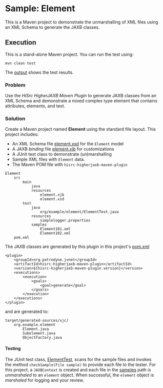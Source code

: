 # Sample: Element

This is a Maven project to demonstrate the unmarshalling of XML files using an XML Schema to generate the JAXB classes.

## Execution

This is a stand-alone Maven project. You can run the test using:

~~~
mvn clean test
~~~

The [output][6] shows the test results.

### Problem

Use the *HiSrc HigherJAXB Maven Plugin* to generate JAXB classes from an XML Schema and demonstrate a mixed complex type element that contains attributes, elements, and text.

### Solution

Create a Maven project named **Element** using the standard file layout. This project includes:

+ An XML Schema file [element.xsd][2] for the `Element` model
+ A JAXB *binding* file [element.xjb][3] for customizations
+ A JUnit test class to demonstrate (un)marshalling
+ Sample XML files with `Element` data.
+ The Maven POM file with `hisrc-higherjaxb-maven-plugin`

~~~
Element
    src
        main
            java
            resources
                element.xjb
                element.xsd
        test
            java
                org/example/element/ElementTest.java
            resources
                simplelogger.properties
            samples
                Element101.xml
                Element102.xml
    pom.xml
~~~

The JAXB classes are generated by this plugin in this project's [pom.xml][1]

~~~
<plugin>
    <groupId>org.patrodyne.jvnet</groupId>
    <artifactId>hisrc-higherjaxb-maven-plugin</artifactId>
    <version>${hisrc-higherjaxb-maven-plugin.version}</version>
    <executions>
        <execution>
            <goals>
                <goal>generate</goal>
            </goals>
        </execution>
    </executions>
</plugin>
~~~

and are generated to:

~~~
target/generated-sources/xjc/
    org.example.element
        Element.java
        Subelement.java
        ObjectFactory.java
~~~

#### Testing

The JUnit test class, [ElementTest][4], scans for the sample files and invokes the method `checkSample(File sample)` to provide each file to the tester. For this project, a `JAXBContext` is created and each file in the [samples][5] path is *unmarshaled* to an `element` object. When successful, the `element` object is *marshaled* for logging and your review.

<!-- References -->

[1]: https://github.com/patrodyne/hisrc-higherjaxb/blob/master/assembly/samples/element/project-pom.xml
[2]: https://github.com/patrodyne/hisrc-higherjaxb/blob/master/assembly/samples/element/src/main/resources/element.xsd
[3]: https://github.com/patrodyne/hisrc-higherjaxb/blob/master/assembly/samples/element/src/main/resources/element.xjb
[4]: https://github.com/patrodyne/hisrc-higherjaxb/blob/master/assembly/samples/element/src/test/java/org/example/element/ElementTest.java
[5]: https://github.com/patrodyne/hisrc-higherjaxb/tree/master/assembly/samples/element/src/test/samples
[6]: https://github.com/patrodyne/hisrc-higherjaxb/blob/master/assembly/samples/element/OUTPUT.txt
